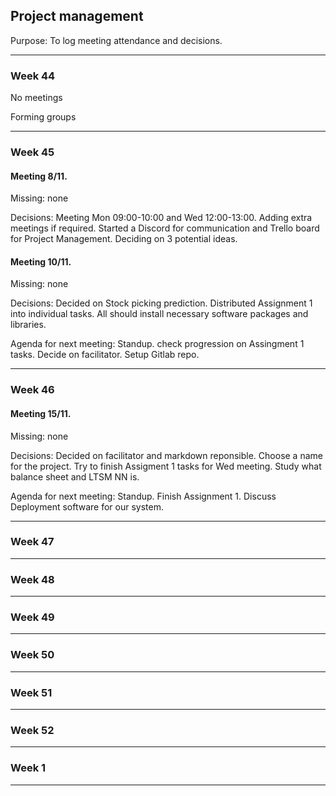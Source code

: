 
## **Project management**

Purpose:
To log meeting attendance and decisions.

---


### **Week 44**
No meetings

Forming groups


---
### **Week 45**
#### Meeting 8/11.

Missing: none

Decisions:
Meeting Mon 09:00-10:00 and Wed 12:00-13:00.
Adding extra meetings if required.
Started a Discord for communication and Trello board for Project Management.
Deciding on 3 potential ideas.

#### Meeting 10/11.

Missing: none

Decisions:
Decided on Stock picking prediction.
Distributed Assignment 1 into individual tasks.
All should install necessary software packages and libraries.

Agenda for next meeting:
Standup.
check progression on Assingment 1 tasks.
Decide on facilitator.
Setup Gitlab repo.

---
### **Week 46**
#### Meeting 15/11.

Missing: none

Decisions:
Decided on facilitator and markdown reponsible.
Choose a name for the project.
Try to finish Assigment 1 tasks for Wed meeting.
Study what balance sheet and LTSM NN is.

Agenda for next meeting:
Standup.
Finish Assignment 1.
Discuss Deployment software for our system.

---
### **Week 47**




---
### **Week 48**




---
### **Week 49**




---
### **Week 50**




---
### **Week 51**




---
### **Week 52**




---
### **Week 1**



---
